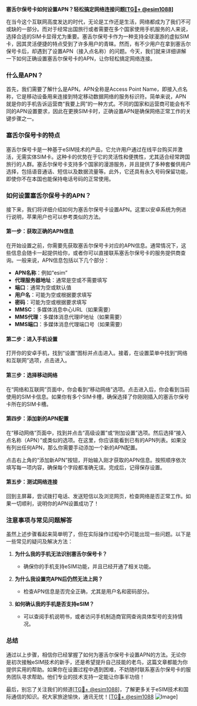 **塞舌尔保号卡如何设置APN？轻松搞定网络连接问题[[TG💪+ @esim1088](https://t.me/s/esim1088)]**

在当今这个互联网高度发达的时代，无论是工作还是生活，网络都成为了我们不可或缺的一部分。而对于经常出国旅行或者需要在多个国家使用手机服务的人来说，选择合适的SIM卡显得尤为重要。塞舌尔保号卡作为一种支持全球漫游的虚拟SIM卡，因其灵活便捷的特点受到了许多用户的青睐。然而，有不少用户在拿到塞舌尔保号卡后，却遇到了设置APN（接入点名称）的问题。今天，我们就来详细讲解一下如何正确设置塞舌尔保号卡的APN，让你轻松搞定网络连接。

### 什么是APN？

首先，我们需要了解什么是APN。APN全称是Access Point Name，即接入点名称，它是移动设备用来连接到特定移动数据网络的服务标识符。简单来说，APN就是你的手机告诉运营商“我要上网”的一种方式。不同的国家和运营商可能会有不同的APN设置要求，因此在更换SIM卡时，正确设置APN是确保网络正常工作的关键步骤之一。

### 塞舌尔保号卡的特点

塞舌尔保号卡是一种基于eSIM技术的产品，它允许用户通过在线平台购买并激活，无需实体SIM卡。这种卡的优势在于它的灵活性和便携性，尤其适合经常跨国旅行的人群。塞舌尔保号卡支持多个国家的漫游服务，并且提供了多种套餐供用户选择，包括语音通话、短信以及数据流量等。此外，它还具有永久号码保留功能，即使你不在本国也能保持电话号码的正常使用。

### 如何设置塞舌尔保号卡的APN？

接下来，我们将详细介绍如何为塞舌尔保号卡设置APN。这里以安卓系统为例进行说明，苹果用户也可以参考类似的方法。

#### 第一步：获取正确的APN信息

在开始设置之前，你需要先获取塞舌尔保号卡对应的APN信息。通常情况下，这些信息会随卡一起提供给你，或者你可以直接联系塞舌尔保号卡的服务提供商查询。一般来说，APN信息包括以下几个部分：

- **APN名称**：例如“esim”
- **代理服务器地址**：通常是空或不需要填写
- **端口**：通常为空或默认值
- **用户名**：可能为空或根据要求填写
- **密码**：可能为空或根据要求填写
- **MMSC**：多媒体消息中心URL（如果需要）
- **MMS代理**：多媒体消息代理IP地址（如果需要）
- **MMS端口**：多媒体消息代理端口号（如果需要）

#### 第二步：进入手机设置

打开你的安卓手机，找到“设置”图标并点击进入。接着，在设置菜单中找到“网络和互联网”选项，点击进入。

#### 第三步：选择移动网络

在“网络和互联网”页面中，你会看到“移动网络”选项。点击进入后，你会看到当前使用的SIM卡信息。如果你有多个SIM卡槽，确保选择了你刚刚插入的塞舌尔保号卡所在的SIM卡槽。

#### 第四步：添加新的APN配置

在“移动网络”页面中，找到并点击“高级设置”或“附加设置”选项。然后选择“接入点名称（APN）”或类似的选项。在这里，你应该能看到已有的APN列表。如果没有列出任何APN，那么你需要手动添加一个新的APN配置。

点击右上角的“添加新APN”按钮，开始输入刚才获取的APN信息。按照顺序依次填写每一项内容，确保每个字段都准确无误。完成后，记得保存设置。

#### 第五步：测试网络连接

回到主屏幕，尝试拨打电话、发送短信以及浏览网页，检查网络是否正常工作。如果一切顺利，说明你的APN设置成功了！

### 注意事项与常见问题解答

虽然上述步骤看起来简单明了，但在实际操作过程中仍可能出现一些问题。以下是一些常见的疑问及解决方法：

1. **为什么我的手机无法识别塞舌尔保号卡？**
   - 确保你的手机支持eSIM功能，并且已经开通了相关功能。
   
2. **为什么我设置完APN后仍然无法上网？**
   - 检查APN信息是否完全正确，尤其是用户名和密码部分。
   
3. **如何确认我的手机是否支持eSIM？**
   - 可以查阅手机说明书，或者访问手机制造商官网查询具体型号的支持情况。

### 总结

通过以上步骤，相信你已经掌握了如何为塞舌尔保号卡设置APN的方法。无论你是初次接触eSIM技术的新手，还是希望提升自己技能的老鸟，这篇文章都能为你提供实用的帮助。如果你在设置过程中遇到困难，不妨随时联系塞舌尔保号卡的服务团队寻求帮助。他们专业的技术支持一定能让你事半功倍！

最后，别忘了关注我们的频道[[TG💪+ @esim1088](https://t.me/s/esim1088)]，了解更多关于eSIM技术和国际通信的知识。祝大家旅途愉快，通讯无忧！[[TG💪+ @esim1088](https://t.me/s/esim1088) ![Image](https://i.postimg.cc/4NQfJmqS/Snipaste-2025-05-13-00-14-12.png)]